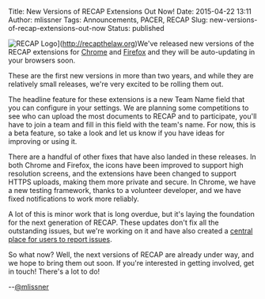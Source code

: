 Title: New Versions of RECAP Extensions Out Now!
Date: 2015-04-22 13:11
Author: mlissner
Tags: Announcements, PACER, RECAP
Slug: new-versions-of-recap-extensions-out-now
Status: published

![RECAP
Logo]({filename}/images/recap_r-150x150.png)](http://recapthelaw.org)We've
released new versions of the RECAP extensions for
[Chrome](https://chrome.google.com/webstore/detail/recap/oiillickanjlaeghobeeknbddaonmjnc?hl=en)
and
[Firefox](https://addons.mozilla.org/en-US/firefox/addon/recap-195534/)
and they will be auto-updating in your browsers soon.

These are the first new versions in more than two years, and while they
are relatively small releases, we're very excited to be rolling them
out.

The headline feature for these extensions is a new Team Name field that
you can configure in your settings. We are planning some competitions to
see who can upload the most documents to RECAP and to participate,
you'll have to join a team and fill in this field with the team's name.
For now, this is a beta feature, so take a look and let us know if you
have ideas for improving or using it.

There are a handful of other fixes that have also landed in these
releases. In both Chrome and Firefox, the icons have been improved to
support high resolution screens, and the extensions have been changed to
support HTTPS uploads, making them more private and secure. In Chrome,
we have a new testing framework, thanks to a volunteer developer, and we
have fixed notifications to work more reliably.

A lot of this is minor work that is long overdue, but it's laying the
foundation for the next generation of RECAP. These updates don't fix all
the outstanding issues, but we're working on it and have also created a
[central place for users to report
issues](https://github.com/freelawproject/recap).

So what now? Well, the next versions of RECAP are already under way, and
we hope to bring them out soon. If you're interested in getting
involved, get in touch! There's a lot to do!

--[@mlissner](http://twitter.com/mlissner)

